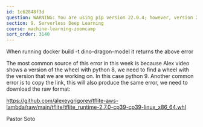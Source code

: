 ```yaml
---
id: 1c62848f3d
question: WARNING: You are using pip version 22.0.4; however, version 22.3.1 is available
section: 9. Serverless Deep Learning
course: machine-learning-zoomcamp
sort_order: 3140
---
```


When running docker build -t dino-dragon-model it returns the above error

The most common source of this error in this week is because Alex video shows a version of the wheel with python 8, we need to find a wheel with the version that we are working on. In this case python 9. Another common error is to copy the link, this will also produce the same error, we need to download the raw format:

https://github.com/alexeygrigorev/tflite-aws-lambda/raw/main/tflite/tflite_runtime-2.7.0-cp39-cp39-linux_x86_64.whl

Pastor Soto

